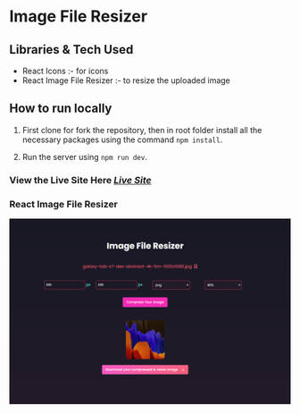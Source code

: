 # Image File Resizer  

## Libraries & Tech Used
- React Icons :- for icons 
- React Image File Resizer :- to resize the uploaded image


## How to run locally

1. First clone for fork the repository, then in root folder install all the necessary packages using the command ```npm install```.

2. Run the server using ```npm run dev```.


### View the Live Site Here *[Live Site](https://react-image-file-resizer.vercel.app/)*


### React Image File Resizer
![Image File Resizer](./public/image-resize.png)
